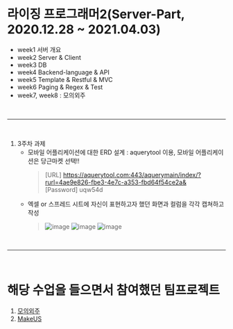 # 라이징 프로그래머2(Server-Part, 2020.12.28 ~ 2021.04.03)
* week1 서버 개요
* week2 Server & Client
* week3 DB
* week4 Backend-language & API
* week5 Template & Restful & MVC
* week6 Paging & Regex & Test
* week7, week8 : 모의외주

<br><hr><br>

1. 3주차 과제
    * 모바일 어플리케이션에 대한 ERD 설계 : aquerytool 이용, 모바일 어플리케이션은 당근마켓 선택!!
        > [URL] https://aquerytool.com:443/aquerymain/index/?rurl=4ae9e826-fbe3-4e7c-a353-fbd64f54ce2a& <br>
        > [Password] uqw54d
    * 엑셀 or 스프레드 시트에 자신이 표현하고자 했던 화면과 컬럼을 각각 캡쳐하고 작성
        > ![image](https://user-images.githubusercontent.com/7114874/120109195-5aac3f80-c1a3-11eb-88cf-bd087f099de2.png)
        > ![image](https://user-images.githubusercontent.com/7114874/120109227-77487780-c1a3-11eb-989f-2aaeb42f7752.png)
        > ![image](https://user-images.githubusercontent.com/7114874/120109241-8d563800-c1a3-11eb-9550-accda6236640.png)



        
        

<br><hr><br>

# 해당 수업을 들으면서 참여했던 팀프로젝트
1. [모의외주](https://shine94.tistory.com/256?category=929803)
2. [MakeUS](https://shine94.tistory.com/264?category=941564)

